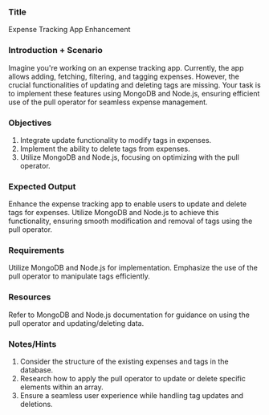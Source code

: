 ### Title

Expense Tracking App Enhancement

### Introduction + Scenario

Imagine you're working on an expense tracking app. Currently, the app allows adding, fetching, filtering, and tagging expenses. However, the crucial functionalities of updating and deleting tags are missing. Your task is to implement these features using MongoDB and Node.js, ensuring efficient use of the pull operator for seamless expense management.

### Objectives

1. Integrate update functionality to modify tags in expenses.
2. Implement the ability to delete tags from expenses.
3. Utilize MongoDB and Node.js, focusing on optimizing with the pull operator.

### Expected Output

Enhance the expense tracking app to enable users to update and delete tags for expenses. Utilize MongoDB and Node.js to achieve this functionality, ensuring smooth modification and removal of tags using the pull operator.

### Requirements

Utilize MongoDB and Node.js for implementation. Emphasize the use of the pull operator to manipulate tags efficiently.

### Resources

Refer to MongoDB and Node.js documentation for guidance on using the pull operator and updating/deleting data.

### Notes/Hints

1. Consider the structure of the existing expenses and tags in the database.
2. Research how to apply the pull operator to update or delete specific elements within an array.
3. Ensure a seamless user experience while handling tag updates and deletions.